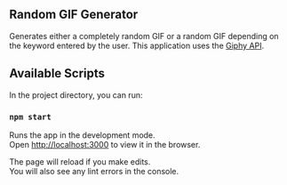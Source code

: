 ## Random GIF Generator
Generates either a completely random GIF or a random GIF depending on the keyword entered by the user. 
This application uses the [Giphy API](https://developers.giphy.com/).

## Available Scripts

In the project directory, you can run:

### `npm start`

Runs the app in the development mode.<br />
Open [http://localhost:3000](http://localhost:3000) to view it in the browser.

The page will reload if you make edits.<br />
You will also see any lint errors in the console.




